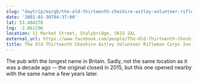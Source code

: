 ```yaml
---
slug: "daytrip/eu/gb/the-old-thirteenth-cheshire-astley-volunteer-rifleman-corps-inn"
date: '2001-01-30T04:37:00'
lat: 53.484278
lng: -2.061296
location: 11 Market Street, Stalybridge, SK15 2AL
external_url: https://www.facebook.com/people/The-Old-Thirteenth-Cheshire-Astley-Volunteer-Rifleman-Corps-Inn/100063759722565/
title: The Old Thirteenth Cheshire Astley Volunteer Rifleman Corps Inn
---
```

The pub with the longest name in Britain. Sadly, not the same location
as it was a decade ago -- the original closed in 2015, but this one
opened nearby with the same name a few years later.
